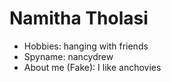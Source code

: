 # Namitha Tholasi

- Hobbies: hanging with friends 
- Spyname: nancydrew
- About me (Fake): I like anchovies
